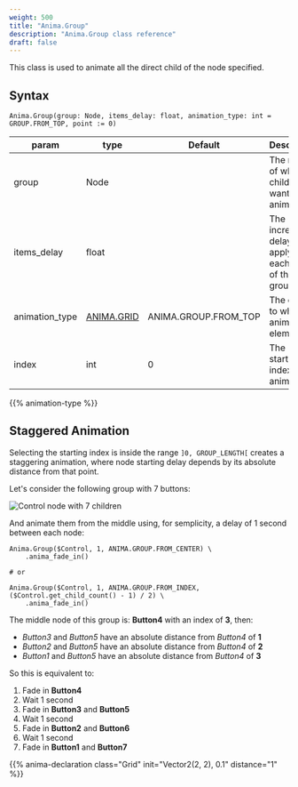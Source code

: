 ```yaml
---
weight: 500
title: "Anima.Group"
description: "Anima.Group class reference"
draft: false
---
```



This class is used to animate all the direct child of the node specified.

## Syntax

```gdscript
Anima.Group(group: Node, items_delay: float, animation_type: int = GROUP.FROM_TOP, point := 0)
```

| param | type | Default | Description |
|---|---|---|---|
| group | Node | | The node of whom children we want to animate |
| items_delay | float | | The incremental delay to apply for each child of the group |
| animation_type | [ANIMA.GRID](#animation-type) | ANIMA.GROUP.FROM_TOP | The order to which animate the elements |
| index | int | 0 | The starting index of the animation |

{{% animation-type %}}

## Staggered Animation

Selecting the starting index is inside the range `]0, GROUP_LENGTH[` creates a staggering animation, where node starting delay depends by its absolute distance from that point. 


Let's consider the following group with 7 buttons:

![Control node with 7 children](/img/group-example.png)

And animate them from the middle using, for semplicity, a delay of 1 second between each node:

```gdscript
Anima.Group($Control, 1, ANIMA.GROUP.FROM_CENTER) \
    .anima_fade_in()

# or

Anima.Group($Control, 1, ANIMA.GROUP.FROM_INDEX, ($Control.get_child_count() - 1) / 2) \
    .anima_fade_in()

```

The middle node of this group is: **Button4** with an index of **3**, then:

- *Button3* and *Button5* have an absolute distance from *Button4* of **1**
- *Button2* and *Button5* have an absolute distance from *Button4* of **2**
- *Button1* and *Button5* have an absolute distance from *Button4* of **3**

So this is equivalent to:

1. Fade in **Button4**
2. Wait 1 second
3. Fade in **Button3** and **Button5**
4. Wait 1 second
3. Fade in **Button2** and **Button6**
2. Wait 1 second
3. Fade in **Button1** and **Button7**

{{% anima-declaration class="Grid" init="Vector2(2, 2), 0.1" distance="1" %}}

